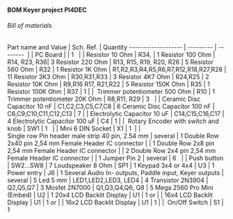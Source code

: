#### BOM  Keyer project PI4DEC

###### Bill of materials

Part name and Value | Sch. Ref. | Quantity
------------------- | --------- | -------- 
                    |           |
PC Board            |           | 1
                    |           |
Resistor 10 Ohm     | R34,      | 1
Resistor 100 Ohm    | R14, R23, R36| 3
Resistor 220 Ohm    | R13, R15, R19, R20, R26 | 5
Resistor 560 Ohm    | R32       | 1
Resistor 1K Ohm     | R1,R2,R3,R4,R5,R6,R7,R12,R18,R27,R28 | 11
Resistor 3K3 Ohm    | R30,R31,R33 | 3
Resistor 4K7 Ohm    | R24,R25   | 2
Resistor 10K Ohm    | R9,R16 R17, R21,R22 | 5
Resistor 150K Ohm   | R35       | 1
Resistor 100K Ohm   | R37       | 1
                    |           | 
Trimmer potentiometer 500 Ohm | R10 | 1
Trimmer potentiometer 20K Ohm | R8,R11, R29 | 3
                    |            |
Ceramic Disc Capacitor 10 nF | C1,C2,C3,C5,C7,C8 | 6
Ceramic Disc Capacitor 100 nF | C6,C9,C10,C11,C12,C13 | 7
                         |     |
Electrolytic Capacitor 10 uF | C14,C15,C16,C17 | 4
Electrolytic Capacitor 100 uF | C4             | 1
                              |                | 
Rotary Encoder with switch and knob | SW1       | 1
  |  | 
Mini 6 DIN  Socket | X1 | 1
 |  |  
Single row Pin header male strip 40 pin, 2.54 mm | several | 1
Double Row 2x40 pin 2,54 mm Female Header IC connector | | 1
Double Row 2x8 pin 2,54 mm Female Header IC connector |  | 2
Double Row 2x4 pin 2,54 mm Female Header IC connector |  | 1
Jumper Pin 2 | several | 6
   |  | 
Push button | SW2…SW8 | 7
Loudspeaker 8 Ohm | SP1 | 1
Keypad 3x4 or 4x4 | U3 | 1
Power entry | J6 | 1
Several Audio In- outputs, Paddle input, Keyer outputs | several | 5
Led 5 mm | LED1,LED2,LED3, LED4 | 4
Transistor 2N3904 | Q2,Q5,Q7 | 3
Mosfet 2N7000 | Q1,Q3,Q4,Q6, Q8 | 5
Mega 2560 Pro Mini (Embed) | U2 | 1
20x4 LCD Backlit Display | U1 | 1
or | |
16x4 LCD Backlit Display | U1 | 1
or | |
16x2 LCD Backlit Display | U1 | 1
   | | 
On/Off Switch | S1 | 1
